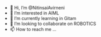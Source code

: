 - 👋 Hi, I’m @NitinsaiAvirneni
- 👀 I’m interested in AIML 
- 🌱 I’m currently learning in Gitam
- 💞️ I’m looking to collaborate on ROBOTICS
- 📫 How to reach me ...

<!---
NitinsaiAvirneni/NitinsaiAvirneni is a ✨ special ✨ repository because its `README.md` (this file) appears on your GitHub profile.
You can click the Preview link to take a look at your changes.
--->

